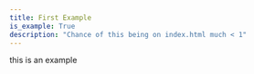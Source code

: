 ```yaml
---
title: First Example
is_example: True
description: "Chance of this being on index.html much < 1"
---
```

this is an example

